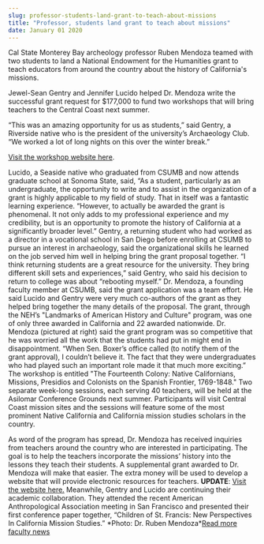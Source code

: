 ```yaml
---
slug: professor-students-land-grant-to-teach-about-missions
title: "Professor, students land grant to teach about missions"
date: January 01 2020
---
```


 
<p>
  Cal State Monterey Bay archeology professor Ruben Mendoza teamed with two
  students to land a National Endowment for the Humanities grant to teach
  educators from around the country about the history of California's missions.
</p>
<p>
  Jewel&#45;Sean Gentry and Jennifer Lucido helped Dr. Mendoza write the
  successful grant request for $177,000 to fund two workshops that will bring
  teachers to the Central Coast next summer.
</p>
<p>
  “This was an amazing opportunity for us as students,” said Gentry, a Riverside
  native who is the president of the university’s Archaeology Club. “We worked a
  lot of long nights on this over the winter break.”
</p>
<p><a href="https://The14thColony.org">Visit the workshop website here</a>.</p>
<p>
  Lucido, a Seaside native who graduated from CSUMB and now attends graduate
  school at Sonoma State, said, “As a student, particularly as an undergraduate,
  the opportunity to write and to assist in the organization of a grant is
  highly applicable to my field of study. That in itself was a fantastic
  learning experience. “However, to actually be awarded the grant is phenomenal.
  It not only adds to my professional experience and my credibility, but is an
  opportunity to promote the history of California at a significantly broader
  level.” Gentry, a returning student who had worked as a director in a
  vocational school in San Diego before enrolling at CSUMB to pursue an interest
  in archaeology, said the organizational skills he learned on the job served
  him well in helping bring the grant proposal together. “I think returning
  students are a great resource for the university. They bring different skill
  sets and experiences,” said Gentry, who said his decision to return to college
  was about “rebooting myself.” Dr. Mendoza, a founding faculty member at CSUMB,
  said the grant application was a team effort. He said Lucido and Gentry were
  very much co&#45;authors of the grant as they helped bring together the many
  details of the proposal. The grant, through the NEH’s "Landmarks of American
  History and Culture" program, was one of only three awarded in California and
  22 awarded nationwide. Dr. Mendoza &#40;pictured at right&#41; said the grant
  program was so competitive that he was worried all the work that the students
  had put in might end in disappointment. “When Sen. Boxer’s office called
  &#40;to notify them of the grant approval&#41;, I couldn’t believe it. The
  fact that they were undergraduates who had played such an important role made
  it that much more exciting.” The workshop is entitled "The Fourteenth Colony:
  Native Californians, Missions, Presidios and Colonists on the Spanish
  Frontier, 1769&#45;1848." Two separate week&#45;long sessions, each serving 40
  teachers, will be held at the Asilomar Conference Grounds next summer.
  Participants will visit Central Coast mission sites and the sessions will
  feature some of the most prominent Native California and California mission
  studies scholars in the country.
</p>
<p>
  As word of the program has spread, Dr. Mendoza has received inquiries from
  teachers around the country who are interested in participating. The goal is
  to help the teachers incorporate the missions’ history into the lessons they
  teach their students. A supplemental grant awarded to Dr. Mendoza will make
  that easier. The extra money will be used to develop a website that will
  provide electronic resources for teachers. <strong>UPDATE</strong>:
  <a href="https://mrc.the14thcolony.org/">Visit the website here.</a> Meanwhile,
  Gentry and Lucido are continuing their academic collaboration. They attended
  the recent American Anthropological Association meeting in San Francisco and
  presented their first conference paper together, “Children of St. Francis: New
  Perspectives In California Mission Studies.” &#42;Photo: Dr. Ruben
  Mendoza&#42;<a
    href="https://news.csumb.edu/news/2012/nov/25/faculty&#45;highlights"
    >Read more faculty news</a
  >
</p>
 
